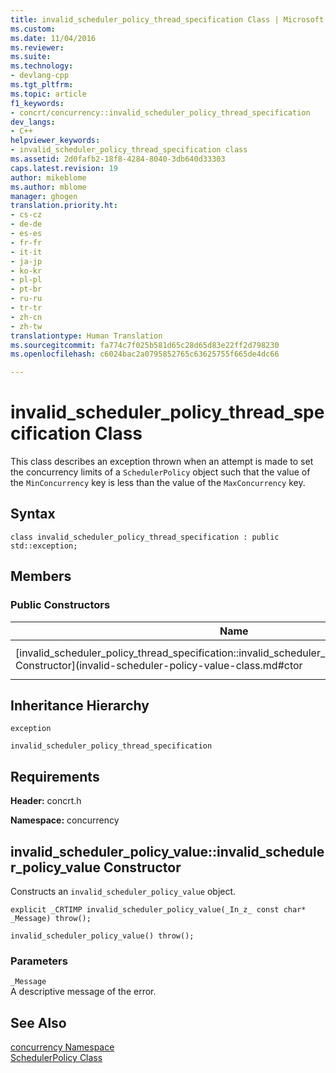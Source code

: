 ```yaml
---
title: invalid_scheduler_policy_thread_specification Class | Microsoft Docs
ms.custom: 
ms.date: 11/04/2016
ms.reviewer: 
ms.suite: 
ms.technology:
- devlang-cpp
ms.tgt_pltfrm: 
ms.topic: article
f1_keywords:
- concrt/concurrency::invalid_scheduler_policy_thread_specification
dev_langs:
- C++
helpviewer_keywords:
- invalid_scheduler_policy_thread_specification class
ms.assetid: 2d0fafb2-18f8-4284-8040-3db640d33303
caps.latest.revision: 19
author: mikeblome
ms.author: mblome
manager: ghogen
translation.priority.ht:
- cs-cz
- de-de
- es-es
- fr-fr
- it-it
- ja-jp
- ko-kr
- pl-pl
- pt-br
- ru-ru
- tr-tr
- zh-cn
- zh-tw
translationtype: Human Translation
ms.sourcegitcommit: fa774c7f025b581d65c28d65d83e22ff2d798230
ms.openlocfilehash: c6024bac2a0795852765c63625755f665de4dc66

---
```

# invalid_scheduler_policy_thread_specification Class
This class describes an exception thrown when an attempt is made to set the concurrency limits of a `SchedulerPolicy` object such that the value of the `MinConcurrency` key is less than the value of the `MaxConcurrency` key.  
  
## Syntax  
  
```
class invalid_scheduler_policy_thread_specification : public std::exception;
```  
  
## Members  
  
### Public Constructors  
  
|Name|Description|  
|----------|-----------------|  
|[invalid_scheduler_policy_thread_specification::invalid_scheduler_policy_thread_specification Constructor](invalid-scheduler-policy-value-class.md#ctor|Overloaded. Constructs an `invalid_scheduler_policy_value` object.|  
  
## Inheritance Hierarchy  
 `exception`  
  
 `invalid_scheduler_policy_thread_specification`  
  
## Requirements  
 **Header:** concrt.h  
  
 **Namespace:** concurrency  
  
##  <a name="ctor"></a>  invalid_scheduler_policy_value::invalid_scheduler_policy_value Constructor  
 Constructs an `invalid_scheduler_policy_value` object.  
  
```
explicit _CRTIMP invalid_scheduler_policy_value(_In_z_ const char* _Message) throw();

invalid_scheduler_policy_value() throw();
```  
  
### Parameters  
 `_Message`  
 A descriptive message of the error.  
  
## See Also  
 [concurrency Namespace](concurrency-namespace.md)   
 [SchedulerPolicy Class](schedulerpolicy-class.md)



<!--HONumber=Jan17_HO2-->


